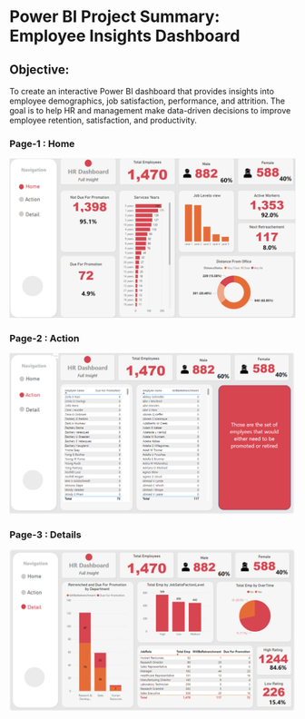 # Power BI Project Summary: Employee Insights Dashboard


## Objective:

<p>To create an interactive Power BI dashboard that provides insights into employee demographics, job satisfaction, performance, and attrition. The goal is to help HR and management make data-driven decisions to improve employee retention, satisfaction, and productivity.


### Page-1 : Home
<img src = "Home.png">

### Page-2 : Action
<img src = "Action.png">

### Page-3 : Details
<img src = "Details.png">



